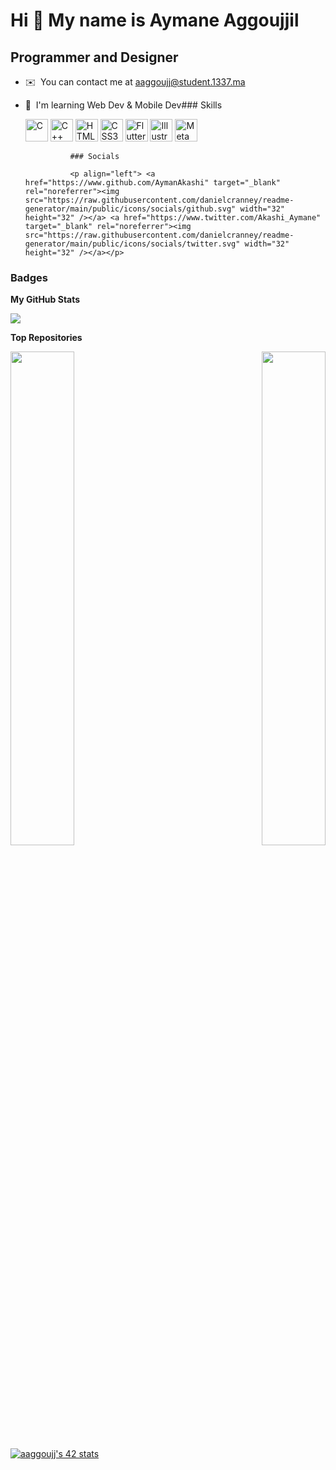 Hi 👋 My name is Aymane Aggoujjil
=================================

Programmer and Designer
-----------------------

*   ✉️  You can contact me at [aaggoujj@student.1337.ma](mailto:aaggoujj@student.1337.ma)
*   🧠  I'm learning Web Dev & Mobile Dev### Skills<p align="left">
                                <a href="https://docs.microsoft.com/en-us/cpp/?view=msvc-170" target="_blank" rel="noreferrer"><img src="https://raw.githubusercontent.com/danielcranney/readme-generator/main/public/icons/skills/c-colored.svg" width="36" height="36" alt="C" /></a>
                                <a href="https://docs.microsoft.com/en-us/cpp/?view=msvc-170" target="_blank" rel="noreferrer"><img src="https://raw.githubusercontent.com/danielcranney/readme-generator/main/public/icons/skills/cplusplus-colored.svg" width="36" height="36" alt="C++" /></a>
                                <a href="https://developer.mozilla.org/en-US/docs/Glossary/HTML5" target="_blank" rel="noreferrer"><img src="https://raw.githubusercontent.com/danielcranney/readme-generator/main/public/icons/skills/html5-colored.svg" width="36" height="36" alt="HTML5" /></a>
                                <a href="https://www.w3.org/TR/CSS/#css" target="_blank" rel="noreferrer"><img src="https://raw.githubusercontent.com/danielcranney/readme-generator/main/public/icons/skills/css3-colored.svg" width="36" height="36" alt="CSS3" /></a>
                                <a href="https://flutter.dev/" target="_blank" rel="noreferrer"><img src="https://raw.githubusercontent.com/danielcranney/readme-generator/main/public/icons/skills/flutter-colored.svg" width="36" height="36" alt="Flutter" /></a>
                                <a href="adobe.com/uk/products/illustrator.html" target="_blank" rel="noreferrer"><img src="https://raw.githubusercontent.com/danielcranney/readme-generator/main/public/icons/skills/illustrator-colored.svg" width="36" height="36" alt="Illustrator" /></a>
                                <a href="https://metamask.io/" target="_blank" rel="noreferrer"><img src="https://raw.githubusercontent.com/danielcranney/readme-generator/main/public/icons/skills/metamask-colored.svg" width="36" height="36" alt="MetaMask" /></a>
                    </p>
                    
                  ### Socials
                  
                  <p align="left"> <a href="https://www.github.com/AymanAkashi" target="_blank" rel="noreferrer"><img src="https://raw.githubusercontent.com/danielcranney/readme-generator/main/public/icons/socials/github.svg" width="32" height="32" /></a> <a href="https://www.twitter.com/Akashi_Aymane" target="_blank" rel="noreferrer"><img src="https://raw.githubusercontent.com/danielcranney/readme-generator/main/public/icons/socials/twitter.svg" width="32" height="32" /></a></p>

### Badges

<b>My GitHub Stats</b>

<a href="http://www.github.com/AymanAkashi"><img src="https://github-readme-streak-stats.herokuapp.com/?user=AymanAkashi&stroke=ffffff&background=1c1917&ring=0891b2&fire=0891b2&currStreakNum=ffffff&currStreakLabel=0891b2&sideNums=ffffff&sideLabels=ffffff&dates=ffffff&hide_border=true" /></a>

<b>Top Repositories</b>

<div width="100%" align="center"><a href="https://github.com/AymanAkashi/Pipex" align="left"><img align="left" width="45%" src="https://github-readme-stats.vercel.app/api/pin/?username=AymanAkashi&repo=Pipex&title_color=0891b2&text_color=ffffff&icon_color=0891b2&bg_color=1c1917&hide_border=true&locale=en" /></a><a href="https://github.com/AymanAkashi/So_long" align="right"><img align="right" width="45%" src="https://github-readme-stats.vercel.app/api/pin/?username=AymanAkashi&repo=So_long&title_color=0891b2&text_color=ffffff&icon_color=0891b2&bg_color=1c1917&hide_border=true&locale=en" /></a></div><br /><br /><br /><br /><br /><br /><br />
                  
                  
<a align="center" href="https://github.com/aaggoujj/badge42"><img src="https://badge.mediaplus.ma/black/aaggoujj" alt="aaggoujj's 42 stats" /></a>





<!-- 
<a align=center href="https://github.com/AymanAkashi?tab=repositories">
  <img align="center" src="https://github-readme-stats.vercel.app/api/top-langs/?username=AymanAkashi&theme=dark"/>
</a>
<a href="https://github.com/AymanAkashi?tab=repositories">
 <img align="center" src="https://github-readme-stats.vercel.app/api?username=AymanAkashi&line_height=40&show_icons=true&theme=dark">
</a> -->
